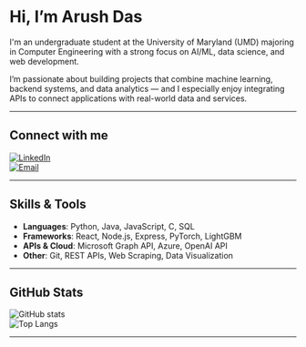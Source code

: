 #  Hi, I’m Arush Das  

I'm an undergraduate student at the University of Maryland (UMD) majoring in Computer Engineering with a strong focus on AI/ML, data science, and web development.  

I’m passionate about building projects that combine machine learning, backend systems, and data analytics — and I especially enjoy integrating APIs to connect applications with real-world data and services.  

---

## Connect with me  
[![LinkedIn](https://img.shields.io/badge/LinkedIn-blue?logo=linkedin&logoColor=white)](https://www.linkedin.com/in/arush-das-496289284/)  
[![Email](https://img.shields.io/badge/Email-D14836?logo=gmail&logoColor=white)](mailto:adas1212@terpmail.umd.edu)  

---

## Skills & Tools
- **Languages**: Python, Java, JavaScript, C, SQL  
- **Frameworks**: React, Node.js, Express, PyTorch, LightGBM  
- **APIs & Cloud**: Microsoft Graph API, Azure, OpenAI API  
- **Other**: Git, REST APIs, Web Scraping, Data Visualization  

---

## GitHub Stats  

![GitHub stats](https://github-readme-stats.vercel.app/api?username=diablo1342&show_icons=true&theme=radical)  
![Top Langs](https://github-readme-stats.vercel.app/api/top-langs/?username=diablo1342&layout=compact&theme=radical)  

---


